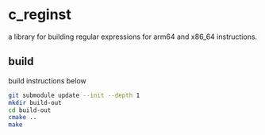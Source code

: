 # c_reginst

a library for building regular expressions for arm64 and x86_64 instructions.

## build

build instructions below

```bash
git submodule update --init --depth 1
mkdir build-out
cd build-out
cmake ..
make
```
